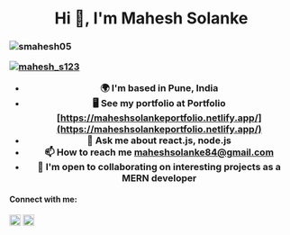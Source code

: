 <h1 align="center">Hi 👋, I'm Mahesh Solanke</h1>
<h3 align="center"React frontend developer</h3>

<p align="left"> <img src="https://komarev.com/ghpvc/?username=smahesh05&label=Profile%20views&color=0e75b6&style=flat" alt="smahesh05" /> </p>

<p align="left"> <a href="https://twitter.com/mahesh_s123" target="blank"><img src="https://img.shields.io/twitter/follow/mahesh_s123?logo=twitter&style=for-the-badge" alt="mahesh_s123" /></a> </p>

- 🌍 I'm based in Pune, India
- 🖥️  See my portfolio at Portfolio [https://maheshsolankeportfolio.netlify.app/](https://maheshsolankeportfolio.netlify.app/)
- 💬 Ask me about **react.js, node.js**
- 📫 How to reach me **maheshsolanke84@gmail.com**
- 🤝 I'm open to collaborating on interesting projects as a MERN developer

<h4 align="left">Connect with me:</h4>
<p align="left">
<a href="https://twitter.com/mahesh_s123" target="blank"><img align="center" src="https://raw.githubusercontent.com/rahuldkjain/github-profile-readme-generator/master/src/images/icons/Social/twitter.svg" alt="mahesh_s123" height="20" width="20" /></a>
<a href="https://linkedin.com/in/https://www.linkedin.com/in/mahesh-solanke-254a91213/" target="blank"><img align="center" src="https://raw.githubusercontent.com/rahuldkjain/github-profile-readme-generator/master/src/images/icons/Social/linked-in-alt.svg" alt="https://www.linkedin.com/in/mahesh-solanke-254a91213/" height="20" width="20" /></a>
</p>





